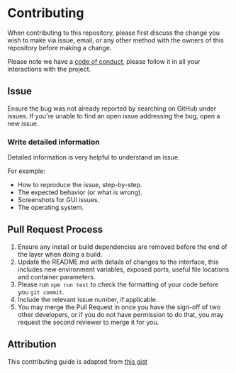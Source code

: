 # Contributing

When contributing to this repository, please first discuss the change you wish to make via issue, email, or any other method with the owners of this repository before making a change. 

Please note we have a [code of conduct](https://github.com/Lambda-School-Labs/CS10-GoodNews/codeOfConduct.md), please follow it in all your interactions with the project.

## Issue

Ensure the bug was not already reported by searching on GitHub under issues. If you're unable to find an open issue addressing the bug, open a new issue.

### Write detailed information
Detailed information is very helpful to understand an issue.

For example:

- How to reproduce the issue, step-by-step.
- The expected behavior (or what is wrong).
- Screenshots for GUI issues.
- The operating system.

## Pull Request Process

1. Ensure any install or build dependencies are removed before the end of the layer when doing a build.
2. Update the README.md with details of changes to the interface, this includes new environment variables, exposed ports, useful file locations and container parameters.
3. Please run `npm run test` to check the formatting of your code before you `git commit`.
4. Include the relevant issue number, if applicable.
5. You may merge the Pull Request in once you have the sign-off of two other developers, or if you do not have permission to do that, you may request the second reviewer to merge it for you.
 
## Attribution
This contributing guide is adapted from [this gist](https://gist.github.com/PurpleBooth/b24679402957c63ec426)